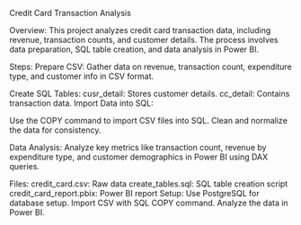 Credit Card Transaction Analysis

Overview: This project analyzes credit card transaction data, including revenue, transaction counts, and customer details. The process involves data preparation, SQL table creation, and data analysis in Power BI.

Steps: Prepare CSV: Gather data on revenue, transaction count, expenditure type, and customer info in CSV format.

Create SQL Tables: cusr_detail: Stores customer details. cc_detail: Contains transaction data. Import Data into SQL:

Use the COPY command to import CSV files into SQL. Clean and normalize the data for consistency.

Data Analysis: Analyze key metrics like transaction count, revenue by expenditure type, and customer demographics in Power BI using DAX queries.

Files: credit_card.csv: Raw data create_tables.sql: SQL table creation script credit_card_report.pbix: Power BI report Setup: Use PostgreSQL for database setup. Import CSV with SQL COPY command. Analyze the data in Power BI.

